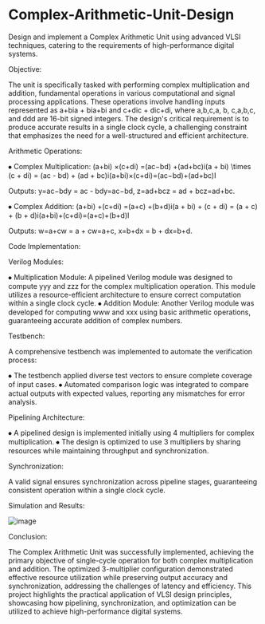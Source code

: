 # Complex-Arithmetic-Unit-Design
Design and implement a Complex Arithmetic Unit using advanced VLSI techniques, catering to the requirements of high-performance digital systems. 


Objective:



The unit is specifically tasked with performing complex multiplication and addition, fundamental operations in various computational and signal processing applications. These operations involve handling inputs represented as a+bia + bia+bi and c+dic + dic+di, where a,b,c,a, b, c,a,b,c, and ddd are 16-bit signed integers. The design's critical requirement is to produce accurate results in a single clock cycle, a challenging constraint that emphasizes the need for a well-structured and efficient architecture.



Arithmetic Operations:


⦁ Complex Multiplication:
(a+bi) ×(c+di) =(ac−bd) +(ad+bc)i(a + bi) \times (c + di) = (ac - bd) + (ad + bc)i(a+bi)×(c+di)=(ac−bd)+(ad+bc)I


Outputs:
y=ac−bdy = ac - bdy=ac−bd, z=ad+bcz = ad + bcz=ad+bc.


⦁ Complex Addition:
(a+bi) +(c+di) =(a+c) +(b+d)i(a + bi) + (c + di) = (a + c) + (b + d)i(a+bi)+(c+di)=(a+c)+(b+d)I



Outputs:
w=a+cw = a + cw=a+c, x=b+dx = b + dx=b+d.

Code Implementation:


Verilog Modules:


⦁ Multiplication Module: A pipelined Verilog module was designed to compute yyy and zzz for the complex multiplication operation. This module utilizes a resource-efficient architecture to ensure correct computation within a single clock cycle.
⦁ Addition Module: Another Verilog module was developed for computing www and xxx using basic arithmetic operations, guaranteeing accurate addition of complex numbers.



Testbench:



A comprehensive testbench was implemented to automate the verification process:

⦁ The testbench applied diverse test vectors to ensure complete coverage of input cases.
⦁ Automated comparison logic was integrated to compare actual outputs with expected values, reporting any mismatches for error analysis.



Pipelining Architecture:


⦁ A pipelined design is implemented initially using 4 multipliers for complex multiplication.
⦁ The design is optimized to use 3 multipliers by sharing resources while maintaining throughput and synchronization.



Synchronization:


A valid signal ensures synchronization across pipeline stages, guaranteeing consistent operation within a single clock cycle.





Simulation and Results:


![image](https://github.com/user-attachments/assets/78773c3f-f165-419a-8c9a-42ab97671e8e)

Conclusion:



The Complex Arithmetic Unit was successfully implemented, achieving the primary objective of single-cycle operation for both complex multiplication and addition. The optimized 3-multiplier configuration demonstrated effective resource utilization while preserving output accuracy and synchronization, addressing the challenges of latency and efficiency. This project highlights the practical application of VLSI design principles, showcasing how pipelining, synchronization, and optimization can be utilized to achieve high-performance digital systems.

